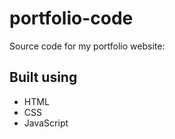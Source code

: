 # portfolio-code

Source code for my portfolio website: 

## Built using 

- HTML
- CSS
- JavaScript
